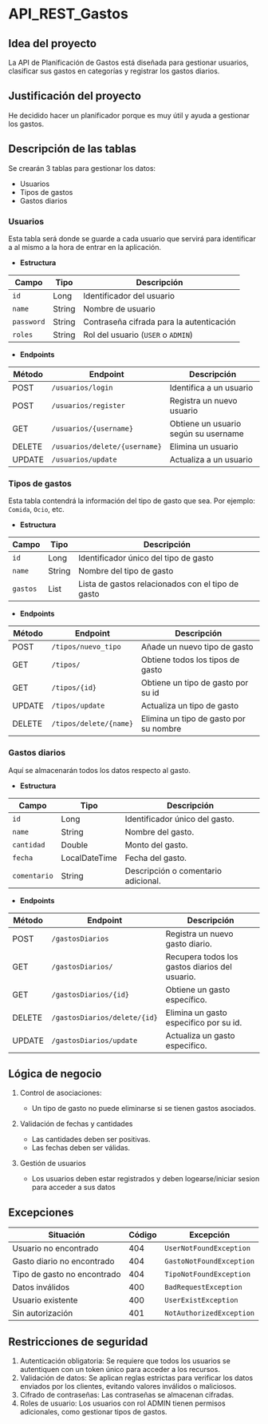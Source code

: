 # API_REST_Gastos

## Idea del proyecto 
La API de Planificación de Gastos está diseñada para gestionar usuarios, clasificar sus gastos en categorías y registrar los gastos diarios.

## Justificación del proyecto
  He decidido hacer un planificador porque es muy útil y ayuda a gestionar los gastos.

## Descripción de las tablas
Se crearán 3 tablas para gestionar los datos:

- Usuarios
- Tipos de gastos
- Gastos diarios

### Usuarios
Esta tabla será donde se guarde a cada usuario que servirá para identificar a al mismo a la hora de entrar en la aplicación.

- **Estructura**

| Campo      | Tipo   | Descripción                              |
|------------|--------|------------------------------------------|
| `id`       | Long   | Identificador del usuario                |
| `name`     | String | Nombre de usuario                        |
| `password` | String | Contraseña cifrada para la autenticación |
| `roles`    | String | Rol del usuario (`USER` o `ADMIN`)       |

- **Endpoints**

| Método | Endpoint                      | Descripción                          |
|--------|-------------------------------|--------------------------------------|
| POST   | `/usuarios/login`             | Identifica a un usuario              |
| POST   | `/usuarios/register`          | Registra un nuevo usuario            |
| GET    | `/usuarios/{username}`        | Obtiene un usuario según su username |
| DELETE | `/usuarios/delete/{username}` | Elimina un usuario                   |
| UPDATE | `/usuarios/update`            | Actualiza a un usuario               |


### Tipos de gastos
Esta tabla contendrá la información del tipo de gasto que sea. Por ejemplo: `Comida`, `Ocio`, etc.

- **Estructura**

| Campo    | Tipo        | Descripción                                       |
|----------|-------------|---------------------------------------------------|
| `id`     | Long        | Identificador único del tipo de gasto             |
| `name`   | String      | Nombre del tipo de gasto                          |
| `gastos` | List<Gasto> | Lista de gastos relacionados con el tipo de gasto |


- **Endpoints**

| Método | Endpoint               | Descripción                            |
|--------|------------------------|----------------------------------------|
| POST   | `/tipos/nuevo_tipo`    | Añade un nuevo tipo de gasto           |
| GET    | `/tipos/`              | Obtiene todos los tipos de gasto       |
| GET    | `/tipos/{id}`          | Obtiene un tipo de gasto por su id     |
| UPDATE | `/tipos/update`        | Actualiza un tipo de gasto             |
| DELETE | `/tipos/delete/{name}` | Elimina un tipo de gasto por su nombre |


### Gastos diarios
Aquí se almacenarán todos los datos respecto al gasto.

- **Estructura**

| Campo         | Tipo          | Descripción                            |
|---------------|---------------|----------------------------------------|
| `id`          | Long          | Identificador único del gasto.         |
| `name`        | String        | Nombre del gasto.                      |
| `cantidad`    | Double        | Monto del gasto.                       |
| `fecha`       | LocalDateTime | Fecha del gasto.                       |
| `comentario`  | String        | Descripción o comentario adicional.    |

- **Endpoints**

| Método | Endpoint                     | Descripción                                    |
|--------|------------------------------|------------------------------------------------|
| POST   | `/gastosDiarios`             | Registra un nuevo gasto diario.                |
| GET    | `/gastosDiarios/`            | Recupera todos los gastos diarios del usuario. |
| GET    | `/gastosDiarios/{id}`        | Obtiene un gasto específico.                   |
| DELETE | `/gastosDiarios/delete/{id}` | Elimina un gasto especifico por su id.         |
| UPDATE | `/gastosDiarios/update`      | Actualiza un gasto especifico.                 |

## Lógica de negocio

1. Control de asociaciones:
   
   - Un tipo de gasto no puede eliminarse si se tienen gastos asociados.
   
2. Validación de fechas y cantidades

    - Las cantidades deben ser positivas.
    - Las fechas deben ser válidas.
   
3. Gestión de usuarios

   - Los usuarios deben estar registrados y deben logearse/iniciar sesion para acceder a sus datos 

## Excepciones

| Situación                   | Código | Excepción                |
|-----------------------------|--------|--------------------------|
| Usuario no encontrado       | 404    | `UserNotFoundException`  |
| Gasto diario no encontrado  | 404    | `GastoNotFoundException` |
| Tipo de gasto no encontrado | 404    | `TipoNotFoundException`  |
| Datos inválidos             | 400    | `BadRequestException`    |
| Usuario existente           | 400    | `UserExistException`     |
| Sin autorización            | 401    | `NotAuthorizedException` |

## Restricciones de seguridad

1. Autenticación obligatoria:
   Se requiere que todos los usuarios se autentiquen con un token único para acceder a los recursos.
2. Validación de datos:
   Se aplican reglas estrictas para verificar los datos enviados por los clientes, evitando valores inválidos o maliciosos.
3. Cifrado de contraseñas:
   Las contraseñas se almacenan cifradas.
4. Roles de usuario:
   Los usuarios con rol ADMIN tienen permisos adicionales, como gestionar tipos de gastos.


